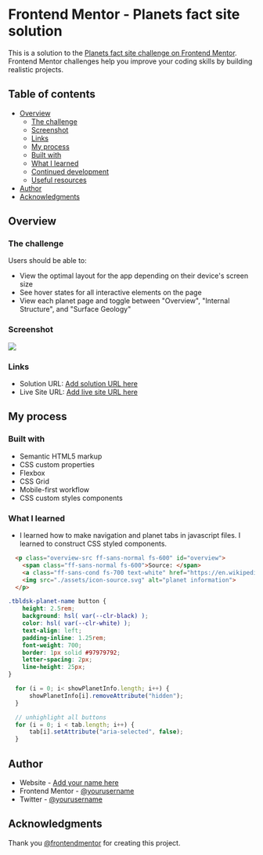 # Frontend Mentor - Planets fact site solution

This is a solution to the [Planets fact site challenge on Frontend Mentor](https://www.frontendmentor.io/challenges/planets-fact-site-gazqN8w_f). Frontend Mentor challenges help you improve your coding skills by building realistic projects. 

## Table of contents

- [Overview](#overview)
  - [The challenge](#the-challenge)
  - [Screenshot](#screenshot)
  - [Links](#links)
  - [My process](#my-process)
  - [Built with](#built-with)
  - [What I learned](#what-i-learned)
  - [Continued development](#continued-development)
  - [Useful resources](#useful-resources)
- [Author](#author)
- [Acknowledgments](#acknowledgments)


## Overview

### The challenge

Users should be able to:

- View the optimal layout for the app depending on their device's screen size
- See hover states for all interactive elements on the page
- View each planet page and toggle between "Overview", "Internal Structure", and "Surface Geology"

### Screenshot

![](./screenshot.jpg)


### Links

- Solution URL: [Add solution URL here](https://your-solution-url.com)
- Live Site URL: [Add live site URL here](https://your-live-site-url.com)

## My process

### Built with

- Semantic HTML5 markup
- CSS custom properties
- Flexbox
- CSS Grid
- Mobile-first workflow
- CSS custom styles components

### What I learned

- I learned how to make navigation and planet tabs in javascript files. I learned to construct CSS styled components.

```html
  <p class="overview-src ff-sans-normal fs-600" id="overview">
    <span class="ff-sans-normal fs-600">Source: </span>
    <a class="ff-sans-cond fs-700 text-white" href="https://en.wikipedia.org/wiki/Mars" target="_blank">Wikipedia</a>
    <img src="./assets/icon-source.svg" alt="planet information">
  </p>
```
```css
.tbldsk-planet-name button {
    height: 2.5rem;
    background: hsl( var(--clr-black) );
    color: hsl( var(--clr-white) );
    text-align: left;
    padding-inline: 1.25rem;
    font-weight: 700;
    border: 1px solid #97979792;
    letter-spacing: 2px;
    line-height: 25px;
}
```
```js
  for (i = 0; i< showPlanetInfo.length; i++) {
      showPlanetInfo[i].removeAttribute("hidden");
  }

  // unhighlight all buttons
  for (i = 0; i < tab.length; i++) {
      tab[i].setAttribute("aria-selected", false);
  }

```

## Author

- Website - [Add your name here](https://www.your-site.com)
- Frontend Mentor - [@yourusername](https://www.frontendmentor.io/profile/yourusername)
- Twitter - [@yourusername](https://www.twitter.com/yourusername)

## Acknowledgments

Thank you [@frontendmentor]() for creating this project.
